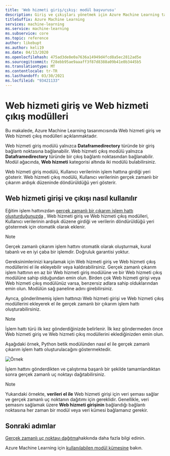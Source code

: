 ```yaml
---
title: 'Web hizmeti giriş/çıkış: modül başvurusu'
description: Giriş ve çıkışları yönetmek için Azure Machine Learning tasarımcısında Web hizmeti modüllerini nasıl kullanacağınızı öğrenin.
titleSuffix: Azure Machine Learning
services: machine-learning
ms.service: machine-learning
ms.subservice: core
ms.topic: reference
author: likebupt
ms.author: keli19
ms.date: 04/13/2020
ms.openlocfilehash: 475ad3de8e0a7636a14949d4fcd8a5ec2812ad5e
ms.sourcegitcommit: f28ebb95ae9aaaff3f87d8388a09b41e0b3445b5
ms.translationtype: MT
ms.contentlocale: tr-TR
ms.lasthandoff: 03/30/2021
ms.locfileid: "93421133"
---
```

# <a name="web-service-input-and-web-service-output-modules"></a>Web hizmeti giriş ve Web hizmeti çıkış modülleri

Bu makalede, Azure Machine Learning tasarımcısında Web hizmeti giriş ve Web hizmeti çıkış modülleri açıklanmaktadır.

Web hizmeti giriş modülü yalnızca **Dataframedirectory** türünde bir giriş bağlantı noktasına bağlanabilir. Web hizmeti çıkış modülü yalnızca **Dataframedirectory** türünde bir çıkış bağlantı noktasından bağlanabilir. Modül ağacında, **Web hizmeti** kategorisi altında iki modülü bulabilirsiniz. 

Web hizmeti giriş modülü, Kullanıcı verilerinin işlem hattına girdiği yeri gösterir. Web hizmeti çıkış modülü, Kullanıcı verilerinin gerçek zamanlı bir çıkarım ardışık düzeninde döndürüldüğü yeri gösterir.

## <a name="how-to-use-web-service-input-and-output"></a>Web hizmeti girişi ve çıkışı nasıl kullanılır

Eğitim işlem hattınızdan [gerçek zamanlı bir çıkarım işlem hattı oluşturduğunuzda](../tutorial-designer-automobile-price-deploy.md#create-a-real-time-inference-pipeline) , Web hizmeti giriş ve Web hizmeti çıkış modülleri, Kullanıcı verilerinin ardışık düzene girdiği ve verilerin döndürüldüğü yeri göstermek için otomatik olarak eklenir. 

> [!NOTE]
> Gerçek zamanlı çıkarım işlem hattını otomatik olarak oluşturmak, kural tabanlı ve en iyi çaba bir işlemdir. Doğruluk garantisi yoktur. 

Gereksinimlerinizi karşılamak için Web hizmeti giriş ve Web hizmeti çıkış modüllerini el ile ekleyebilir veya kaldırabilirsiniz. Gerçek zamanlı çıkarım işlem hattının en az bir Web hizmeti giriş modülüne ve bir Web hizmeti çıkış modülüne sahip olduğundan emin olun. Birden çok Web hizmeti girişi veya Web hizmeti çıkış modülünüz varsa, benzersiz adlara sahip olduklarından emin olun. Modülün sağ paneline adını girebilirsiniz.

Ayrıca, gönderilmemiş işlem hattınızı Web hizmeti girişi ve Web hizmeti çıkış modüllerini ekleyerek el ile gerçek zamanlı bir çıkarım işlem hattı oluşturabilirsiniz.

> [!NOTE]
> İşlem hattı türü ilk kez gönderdiğinizde belirlenir. İlk kez göndermeden önce Web hizmeti giriş ve Web hizmeti çıkış modüllerini eklediğinizden emin olun.

Aşağıdaki örnek, Python betik modülünden nasıl el ile gerçek zamanlı çıkarım işlem hattı oluşturulacağını göstermektedir. 

![Örnek](media/module/web-service-input-output-example.png)
   
İşlem hattını gönderdikten ve çalıştırma başarılı bir şekilde tamamlandıktan sonra gerçek zamanlı uç noktayı dağıtabilirsiniz.
   
> [!NOTE]
>  Yukarıdaki örnekte, **verileri el ile** Web hizmeti girişi için veri şeması sağlar ve gerçek zamanlı uç noktanın dağıtımı için gereklidir. Genellikle, veri şemasını sağlamak üzere **Web hizmeti girişinin** bağlandığı bağlantı noktasına her zaman bir modül veya veri kümesi bağlamanız gerekir.
   
## <a name="next-steps"></a>Sonraki adımlar
[Gerçek zamanlı uç noktayı dağıtma](../tutorial-designer-automobile-price-deploy.md#deploy-the-real-time-endpoint)hakkında daha fazla bilgi edinin.

Azure Machine Learning için [kullanılabilen modül kümesine](module-reference.md) bakın.